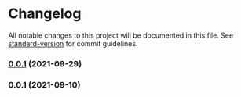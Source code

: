 # Changelog

All notable changes to this project will be documented in this file. See [standard-version](https://github.com/conventional-changelog/standard-version) for commit guidelines.

### [0.0.1](https://github.com/meness/slapdash-commands/compare/v1.0.5...v0.0.1) (2021-09-29)

### 0.0.1 (2021-09-10)
